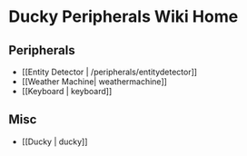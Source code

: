 # Ducky Peripherals Wiki Home

## Peripherals
- [[Entity Detector | /peripherals/entitydetector]]
- [[Weather Machine| weathermachine]]
- [[Keyboard | keyboard]]

## Misc
- [[Ducky | ducky]]

